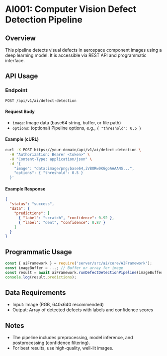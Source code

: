 # AI001: Computer Vision Defect Detection Pipeline

## Overview
This pipeline detects visual defects in aerospace component images using a deep learning model. It is accessible via REST API and programmatic interface.

## API Usage

### Endpoint
`POST /api/v1/ai/defect-detection`

#### Request Body
- `image`: Image data (base64 string, buffer, or file path)
- `options`: (optional) Pipeline options, e.g., `{ "threshold": 0.5 }`

#### Example (cURL)
```sh
curl -X POST https://your-domain/api/v1/ai/defect-detection \
  -H "Authorization: Bearer <token>" \
  -H "Content-Type: application/json" \
  -d '{
    "image": "data:image/png;base64,iVBORw0KGgoAAAANS...",
    "options": { "threshold": 0.5 }
  }'
```

#### Example Response
```json
{
  "status": "success",
  "data": {
    "predictions": [
      { "label": "scratch", "confidence": 0.92 },
      { "label": "dent", "confidence": 0.87 }
    ]
  }
}
```

## Programmatic Usage

```js
const { aiFramework } = require('server/src/ai/core/AIFramework');
const imageBuffer = ...; // Buffer or array for image
const result = await aiFramework.runDefectDetectionPipeline(imageBuffer, { threshold: 0.5 });
console.log(result.predictions);
```

## Data Requirements
- Input: Image (RGB, 640x640 recommended)
- Output: Array of detected defects with labels and confidence scores

## Notes
- The pipeline includes preprocessing, model inference, and postprocessing (confidence filtering).
- For best results, use high-quality, well-lit images. 
